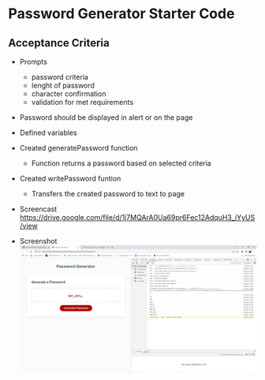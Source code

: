 # Password Generator Starter Code

## Acceptance Criteria

* Prompts
    * password criteria
    * lenght of password
    * character confirmation 
    * validation for met requirements
* Password should be displayed in alert or on the page

* Defined variables
* Created generatePassword function
    * Function returns a password based on selected criteria
* Created writePassword funtion
    * Transfers the created password to text to page
 
* Screencast
https://drive.google.com/file/d/1j7MQArA0Ua69pr6Fec12AdquH3_iYyUS/view

* Screenshot
![](assets/images/Screenshot%202022-06-23%20233659.png)
